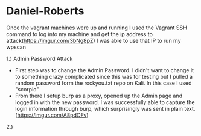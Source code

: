 # Daniel-Roberts

Once the vagrant machines were up and running I used the Vagrant SSH command to log into my machine and get the ip address to attack(https://imgur.com/3bNg8pZ)
I was able to use that IP to run my wpscan



1.) Admin Password Attack
   - First step was to change the Admin Password. I didn't want to change it to something crazy complicated since this was for testing but I pulled a random password form the rockyou.txt repo on Kali. In this case I used "scorpio"
   - From there I setup burp as a proxy, opened up the Admin page and logged in with the new password. I was successfully able to capture the login information through burp, which surprisingly was sent in plain text.(https://imgur.com/A8pdOFv)
  
2.) 

